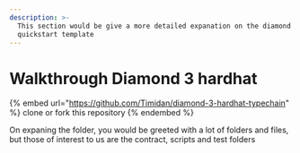 ```yaml
---
description: >-
  This section would be give a more detailed expanation on the diamond 3 hardhat
  quickstart template
---
```


# Walkthrough Diamond 3 hardhat

{% embed url="https://github.com/Timidan/diamond-3-hardhat-typechain" %}
clone or fork this repository
{% endembed %}

On expaning the folder, you would be greeted with a lot of folders and files, but those of interest to us are the contract, scripts and test folders

&#x20;
